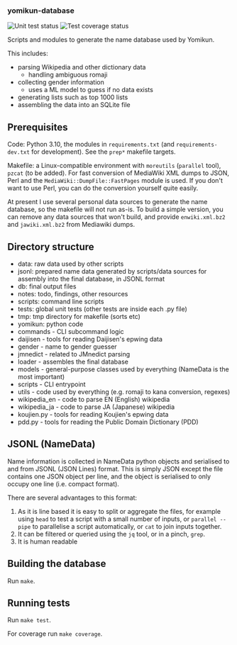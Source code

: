 ### yomikun-database

![Unit test status](https://github.com/richardjharris/yomikun-database/actions/workflows/tests.yml/badge.svg?event=push)
![Test coverage status](https://img.shields.io/endpoint?url=https://raw.githubusercontent.com/wiki/richardjharris/yomikun-database/python-coverage-comment-action-badge.json)

Scripts and modules to generate the name database used by Yomikun.

This includes:

- parsing Wikipedia and other dictionary data
  - handling ambiguous romaji
- collecting gender information
  - uses a ML model to guess if no data exists
- generating lists such as top 1000 lists
- assembling the data into an SQLite file

## Prerequisites

Code: Python 3.10, the modules in `requirements.txt` (and `requirements-dev.txt`
for development). See the `prep*` makefile targets.

Makefile: a Linux-compatible environment with `moreutils` (`parallel` tool),
`pzcat` (to be added). For fast conversion of MediaWiki XML dumps to JSON,
Perl and the `MediaWiki::DumpFile::FastPages` module is used. If you don't
want to use Perl, you can do the conversion yourself quite easily.

At present I use several personal data sources to generate the name database,
so the makefile will not run as-is. To build a simple version, you can remove
any data sources that won't build, and provide `enwiki.xml.bz2` and `jawiki.xml.bz2`
from Mediawiki dumps.

## Directory structure

- data: raw data used by other scripts
- jsonl: prepared name data generated by scripts/data sources for assembly
  into the final database, in JSONL format
- db: final output files
- notes: todo, findings, other resources
- scripts: command line scripts
- tests: global unit tests (other tests are inside each .py file)
- tmp: tmp directory for makefile (sorts etc)
- yomikun: python code
 - commands - CLI subcommand logic
 - daijisen - tools for reading Daijisen's epwing data
 - gender - name to gender guesser
 - jmnedict - related to JMnedict parsing
 - loader - assembles the final database
 - models - general-purpose classes used by everything (NameData is the most important)
 - scripts - CLI entrypoint
 - utils - code used by everything (e.g. romaji to kana conversion, regexes)
 - wikipedia\_en - code to parse EN (English) wikipedia
 - wikipedia\_ja - code to parse JA (Japanese) wikipedia
 - koujien.py - tools for reading Koujien's epwing data
 - pdd.py - tools for reading the Public Domain Dictionary (PDD)

## JSONL (NameData)

Name information is collected in NameData python objects and serialised to and from JSONL
(JSON Lines) format. This is simply JSON except the file contains one JSON object per line,
and the object is serialised to only occupy one line (i.e. compact format).

There are several advantages to this format:
 1) As it is line based it is easy to split or aggregate the files, for example using `head`
    to test a script with a small number of inputs, or `parallel --pipe` to parallelise a
    script automatically, or `cat` to join inputs together.
 2) It can be filtered or queried using the `jq` tool, or in a pinch, `grep`.
 3) It is human readable

## Building the database

Run `make`.

## Running tests

Run `make test`.

For coverage run `make coverage`.
